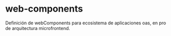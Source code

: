 # web-components
Definición de webComponents para ecosistema de aplicaciones oas, en pro de arquitectura microfrontend.
